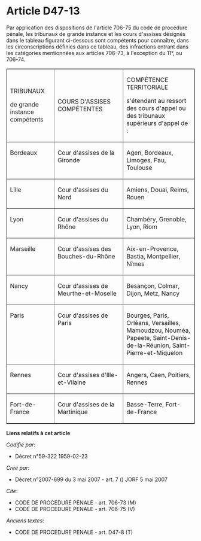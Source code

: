 # Article D47-13

Par application des dispositions de l'article 706-75 du code de procédure pénale, les tribunaux de grande instance et les
cours d'assises désignés dans le tableau figurant ci-dessous sont compétents pour connaître, dans les circonscriptions
définies dans ce tableau, des infractions entrant dans les catégories mentionnées aux articles 706-73, à l'exception du 11°,
ou 706-74.

<table cellpadding="0" border="1" width="605" align="center" cellspacing="0">
  <tbody>
    <tr>
      <td width="132">

TRIBUNAUX

de grande instance compétents

</td>
      <td width="227">

COURS D'ASSISES COMPÉTENTES

</td>
      <td width="250">

COMPÉTENCE TERRITORIALE

s'étendant au ressort des cours d'appel ou des tribunaux supérieurs d'appel de :

</td>
    </tr>
    <tr>
      <td width="132" valign="top">

Bordeaux

</td>
      <td width="227" valign="top">

Cour d'assises de la Gironde

</td>
      <td valign="top" width="250">

Agen, Bordeaux, Limoges, Pau, Toulouse

</td>
    </tr>
    <tr>
      <td valign="top" width="132">

Lille

</td>
      <td width="227" valign="top">

Cour d'assises du Nord

</td>
      <td valign="top" width="250">

Amiens, Douai, Reims, Rouen

</td>
    </tr>
    <tr>
      <td valign="top" width="132">

Lyon

</td>
      <td width="227" valign="top">

Cour d'assises du Rhône

</td>
      <td width="250" valign="top">

Chambéry, Grenoble, Lyon, Riom

</td>
    </tr>
    <tr>
      <td valign="top" width="132">

Marseille

</td>
      <td valign="top" width="227">

Cour d'assises des Bouches-du-Rhône

</td>
      <td width="250" valign="top">

Aix-en-Provence, Bastia, Montpellier, Nîmes

</td>
    </tr>
    <tr>
      <td width="132" valign="top">

Nancy

</td>
      <td width="227" valign="top">

Cour d'assises de Meurthe-et-Moselle

</td>
      <td width="250" valign="top">

Besançon, Colmar, Dijon, Metz, Nancy

</td>
    </tr>
    <tr>
      <td valign="top" width="132">

Paris

</td>
      <td valign="top" width="227">

Cour d'assises de Paris

</td>
      <td width="250" valign="top">

Bourges, Paris, Orléans, Versailles, Mamoudzou, Nouméa, Papeete, Saint-Denis-de-la-Réunion, Saint-Pierre-et-Miquelon

</td>
    </tr>
    <tr>
      <td width="132" valign="top">

Rennes

</td>
      <td valign="top" width="227">

Cour d'assises d'Ille-et-Vilaine

</td>
      <td valign="top" width="250">

Angers, Caen, Poitiers, Rennes

</td>
    </tr>
    <tr>
      <td width="132" valign="top">

Fort-de-France

</td>
      <td width="227" valign="top">

Cour d'assises de la Martinique

</td>
      <td width="250" valign="top">

Basse-Terre, Fort-de-France

</td>
    </tr>
  </tbody>
</table>

**Liens relatifs à cet article**

_Codifié par_:

  - Décret n°59-322 1959-02-23

_Créé par_:

  - Décret n°2007-699 du 3 mai 2007 - art. 7 () JORF 5 mai 2007

_Cite_:

  - CODE DE PROCEDURE PENALE - art. 706-73 (M)
  - CODE DE PROCEDURE PENALE - art. 706-75 (V)

_Anciens textes_:

  - CODE DE PROCEDURE PENALE - art. D47-8 (T)
